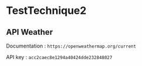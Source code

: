 # TestTechnique2

## API Weather

Documentation : `https://openweathermap.org/current`

API key : `acc2caec8e1294a40424dde232848027`

